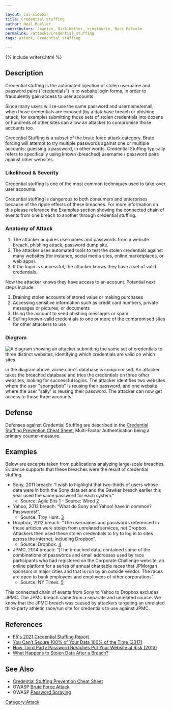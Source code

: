 ```yaml
---

layout: col-sidebar
title: Credential stuffing
author: Neal Mueller
contributors: Jmanico, Dirk Wetter, kingthorin, Nick Malcolm
permalink: /attacks/Credential_stuffing
tags: attack, Credential stuffing

---
```


{% include writers.html %}

## Description

Credential stuffing is the automated injection of stolen username and password pairs ("credentials") in to website login forms, in order to fraudulently gain access to user accounts. 

Since many users will re-use the same password and username/email, when those credentials are exposed (by a database breach or phishing attack, for example) submitting those sets of stolen credentials into dozens or hundreds of other sites can allow an attacker to compromise those accounts too.

Credential Stuffing is a subset of the brute force attack category. Brute forcing will attempt to try multiple passwords against one or multiple accounts; guessing a password, in other words. Credential Stuffing typically refers to specifically using known (breached) username / password pairs against other websites.


### Likelihood & Severity

Credential stuffing is one of the most common techniques used to
take-over user accounts. 

Credential stuffing is dangerous to both consumers and enterprises because of the ripple effects of these breaches. For more information on this please reference the Examples section showing the connected chain of events from one breach to another through credential stuffing.

### Anatomy of Attack

1.  The attacker acquires usernames and passwords from a website breach, phishing attack, password dump site.
2.  The attacker uses automated tools to test the stolen credentials against many websites (for instance, social media sites, online marketplaces, or web apps).
3.  If the login is successful, the attacker knows they have a set of valid credentials.

Now the attacker knows they have access to an account. Potential next steps include:

1.  Draining stolen accounts of stored value or making purchases
2.  Accessing sensitive information such as credit card numbers, private messages or pictures, or documents
3.  Using the account to send phishing messages or spam
4.  Selling known-valid credentials to one or more of the compromised sites for other attackers to use

### Diagram

![A diagram showing an attacker submitting the same set of credentials to three distinct websites, identifying which credentials are valid on which sites](../assets/images/attacks/credential-stuffing.png)

In the diagram above, acme.com's database is compromised. An attacker takes the breached database and tries the credentials on three other websites, looking for successful logins. The attacker identifies two websites where the user "spongebob" is reusing their password, and one website where the user "sally" is reusing their password. The attacker can now get access to those three accounts.

## Defense

Defenses against Credential Stuffing are described in the [Credential Stuffing Prevention Cheat Sheet](https://cheatsheetseries.owasp.org/cheatsheets/Credential_Stuffing_Prevention_Cheat_Sheet.html), Multi-Factor Authentication being a primary counter-measure.


## Examples

Below are excerpts taken from publications analyzing large-scale
breaches. Evidence supports that these breaches were the result of
credential stuffing.

- Sony, 2011 breach: “I wish to highlight that two-thirds of users whose data were in both the Sony data set and the Gawker breach earlier this year used the same password for each system.”
  - Source: Agile Bits     [1](https://blog.agilebits.com/2011/06/07/two-thirds-of-web-users-re-use-the-same-passwords/) - Source: Wired [2](http://www.wired.com/2011/10/93000-sony-accounts-breached/)
- Yahoo, 2012 breach: “What do Sony and Yahoo\! have in common? Passwords\!”.
  - Source: Troy Hunt. [3](http://www.troyhunt.com/2012/07/what-do-sony-and-yahoo-have-in-common.html)
- Dropbox, 2012 breach: “The usernames and passwords referenced in these articles were stolen from unrelated services, not Dropbox. Attackers then used these stolen credentials to try to log in to sites across the internet, including Dropbox”.
  - Source: Dropbox. [4](https://blog.dropbox.com/topics/company/dropbox-wasnt-hacked/)
- JPMC, 2014 breach: “[The breached data] contained some of the combinations of passwords and email addresses used by race participants who had registered on the Corporate Challenge website, an online platform for a series of annual charitable races that JPMorgan sponsors in major cities and that is run by an outside vendor. The races are open to bank employees and employees of other corporations”.
  - Source: NY Times. [5](http://dealbook.nytimes.com/2014/10/31/discovery-of-jpmorgan-cyberattack-aided-by-company-that-runs-race-website-for-bank/)

This connected chain of events from Sony to Yahoo to Dropbox excludes
JPMC. The JPMC breach came from a separate and unrelated source. We know
that the JPMC breach was caused by attackers targeting an unrelated
third-party athletic race/run site for credentials to use against JPMC.


## References


  - [F5's 2021 Credential Stuffing Report](https://www.f5.com/labs/articles/threat-intelligence/2021-credential-stuffing-report)
  - [You Can’t Secure 100% of Your Data 100% of the Time (2017)](https://hbr.org/2017/12/you-cant-secure-100-of-your-data-100-of-the-time)
  - [How Third Party Password Breaches Put Your Website at Risk (2013)](http://michael-coates.blogspot.be/2013/11/how-third-party-password-breaches-put.html)
  - [What Happens to Stolen Data After a Breach?](http://www.securityweek.com/what-happens-stolen-data-after-breach)

## See Also

  - [Credential Stuffing Prevention Cheat Sheet](https://cheatsheetseries.owasp.org/cheatsheets/Credential_Stuffing_Prevention_Cheat_Sheet.html)
  - OWASP [Brute Force Attack](https://owasp.org/www-community/attacks/Brute_force_attack) 
  - OWASP [Password Spraying](https://owasp.org/www-community/attacks/Password_Spraying_Attack) 

[Category:Attack](https://owasp.org/www-community/attacks/)

